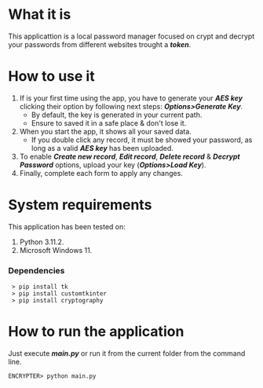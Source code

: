 # What it is
This applicattion is a local password manager focused on crypt and decrypt your passwords from different websites trought a ***token***.

# How to use it
1. If is your first time using the app, you have to generate your ***AES key*** clicking their option by following next steps: ***Options>Generate Key***.
    * By default, the key is generated in your current path.
    * Ensure to saved it in a safe place & don't lose it.
1. When you start the app, it shows all your saved data.
    * If you double click any record, it must be showed your password, as long as a valid ***AES key*** has been uploaded.
1. To enable ***Create new record***, ***Edit record***, ***Delete record*** & ***Decrypt Password*** options, upload your key (***Options>Load Key***).
1. Finally, complete each form to apply any changes.

# System requirements
This application has been tested on:
1. Python 3.11.2.
1. Microsoft Windows 11.

### Dependencies
```
 > pip install tk
 > pip install customtkinter
 > pip install cryptography
```

# How to run the application
Just execute ***main.py*** or run it from the current folder from the command line.
```
ENCRYPTER> python main.py
```
